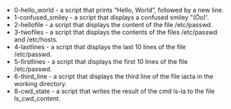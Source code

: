 * 0-hello_world - a script that prints “Hello, World”, followed by a new line.
* 1-confused_smiley - a script that displays a confused smiley "(Ôo)'.
* 2-hellofile - a script that displays the content of the file /etc/passwd.
* 3-twofiles - a script that displays the contents of the files /etc/passwd and /etc/hosts.
* 4-lastlines - a script that displays the last 10 lines of the file /etc/passwd.
* 5-firstlines - a script that displays the first 10 lines of the file /etc/passwd.
* 6-third_line - a script that displays the third line of the file iacta in the working directory.
* 8-cwd_state - a script that writes the result of the cmd ls-la to the file ls_cwd_content.
